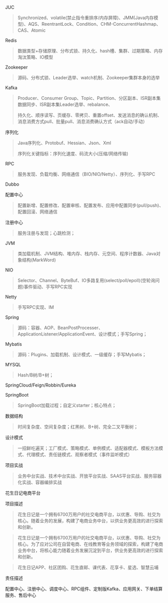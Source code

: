 JUC
> Synchronized、volatile(禁止指令重排序/内存屏障)、JMM(Java内存模型)、AQS、ReentrantLock、Condition、CHM-ConcurrentHashmap、CAS、Atomic

Redis
> 数据类型+存储原理、分布式锁、持久化、hash槽、集群、过期策略、内存淘汰策略、IO模型

Zookeeper
> 源码、分布式锁、Leader选举、watch机制、Zookeeper集群本身的选举

Kafka
> Producer、Consumer Group、Topic、Partition、分区副本、ISR副本集数据同步、ISR副本集Leader选举、rebalance、
>
> 持久化、顺序读写、页缓存、零拷贝、重置offset、发送消息的确认机制、消息消费方式pull、批量pull、消息消费确认方式（ack自动/手动）

序列化
> Java序列化、Protobuf、Hessian、Json、Xml
>
> 序列化关键指标：序列化速度、码流大小(压缩/网络传输)

RPC
> 服务发现、负载均衡、网络通信（BIO/NIO/Netty）、序列化、手写RPC

Dubbo

配置中心
> 配置新增、配置修改、配置审核、配置发布、应用中配置同步(pull/push)、配置回滚、网络通信

注册中心
> 服务注册与发现；心跳检测；

JVM
> 类加载机制、JVM结构、堆内存、栈内存、元空间、程序计数器、Java对象结构(MarkWord)

NIO
> Selector、Channel、ByteBuf、IO多路复用(select/poll/epoll)(空轮询问题)事件驱动、手写RPC实现

Netty
> 手写RPC实现、IM

Spring
> 源码：容器、AOP、BeanPostProcesser、ApplicationListener/ApplicationEvent、设计模式；手写Spring；

Mybatis
> 源码：Plugins、加载机制、设计模式、一级缓存；手写Mybatis；

MYSQL
> Hash/B树/B+树；

SpringCloud/Feign/Robbin/Eureka

SpringBoot
> SpringBoot加载过程；自定义starter；核心特点；

数据结构
> 时间复杂度、空间复杂度；红黑树、B+树、完全二叉平衡树；

设计模式
> 一招鲜吃遍天；工厂模式、策略模式、单例模式、适配器模式、模板方法模式、代理模式、责任链模式、观察者模式（事件监听模式）

项目实战
> 业务中台实战、技术中台实战、开放平台实战、SAAS平台实战、服务容器化实战、容器编排实战
>
>


花生日记电商平台

项目描述

> 花生日记是一个拥有6700万用户的社交电商平台，以优惠、导购、社交为核心。随着业务的发展，构建了电商业务中台，以供业务更高效的进行探索和创新。

> 花生日记是一个拥有6700万用户的社交电商平台，以优惠、导购、社交为核心。为了应对公司在自营电商、在线教育等业务领域的探索，构建了电商业务中台，将核心能力随着业务发展沉淀到平台，供业务更高效的进行探索和创新。

> 花生日记APP、社区团购、花生直邮、课代表、花享卡、星选、智慧云埔

责任描述

配置中心、注册中心、调度中心、RPC组件、定制版Kafka、应用网关、下单结算服务、售后中心
